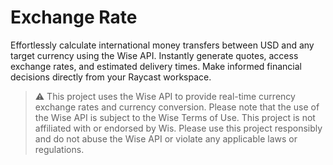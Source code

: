 # Exchange Rate

Effortlessly calculate international money transfers between USD and any target currency using the Wise API. Instantly generate quotes, access exchange rates, and estimated delivery times. Make informed financial decisions directly from your Raycast workspace.

> :warning: This project uses the Wise API to provide real-time currency exchange rates and currency conversion. Please note that the use of the Wise API is subject to the Wise Terms of Use. This project is not affiliated with or endorsed by Wis. Please use this project responsibly and do not abuse the Wise API or violate any applicable laws or regulations.
